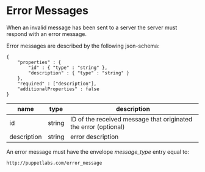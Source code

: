 Error Messages
===

When an invalid message has been sent to a server the server must respond with
an error message.

Error messages are described by the following json-schema:

```
{
    "properties" : {
        "id" : { "type" : "string" },
        "description" : { "type" : "string" }
    },
    "required" : ["description"],
    "additionalProperties" : false
}
```

| name | type | description
|------|------|------------
| id | string | ID of the received message that originated the error (optional)
| description | string | error description

An error message must have the envelope *message_type* entry equal to:

`http://puppetlabs.com/error_message`

[1]: association.md
